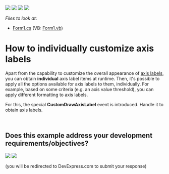 <!-- default badges list -->
![](https://img.shields.io/endpoint?url=https://codecentral.devexpress.com/api/v1/VersionRange/128575010/10.1.4%2B)
[![](https://img.shields.io/badge/Open_in_DevExpress_Support_Center-FF7200?style=flat-square&logo=DevExpress&logoColor=white)](https://supportcenter.devexpress.com/ticket/details/E1469)
[![](https://img.shields.io/badge/📖_How_to_use_DevExpress_Examples-e9f6fc?style=flat-square)](https://docs.devexpress.com/GeneralInformation/403183)
[![](https://img.shields.io/badge/💬_Leave_Feedback-feecdd?style=flat-square)](#does-this-example-address-your-development-requirementsobjectives)
<!-- default badges end -->
<!-- default file list -->
*Files to look at*:

* [Form1.cs](./CS/CustomAxisLabels/Form1.cs) (VB: [Form1.vb](./VB/CustomAxisLabels/Form1.vb))
<!-- default file list end -->
# How to individually customize axis labels


<p>Apart from the capability to customize the overall appearance of <a href="http://devexpress.com/Help/Content.aspx?help=XtraCharts&document=CustomDocument5804.htm">axis labels</a>, you can obtain <strong>individual</strong> axis label items at runtime. Then, it's possible to apply all the options available for axis labels to them, individually. For example, based on some criteria (e.g. an axis value threshold), you can apply different formatting to axis labels.</p><p>For this, the special <strong>CustomDrawAxisLabel</strong> event is introduced. Handle it to obtain axis labels.</p>

<br/>


<!-- feedback -->
## Does this example address your development requirements/objectives?

[<img src="https://www.devexpress.com/support/examples/i/yes-button.svg"/>](https://www.devexpress.com/support/examples/survey.xml?utm_source=github&utm_campaign=winforms-charts-how-to-individually-customize-axis-labels&~~~was_helpful=yes) [<img src="https://www.devexpress.com/support/examples/i/no-button.svg"/>](https://www.devexpress.com/support/examples/survey.xml?utm_source=github&utm_campaign=winforms-charts-how-to-individually-customize-axis-labels&~~~was_helpful=no)

(you will be redirected to DevExpress.com to submit your response)
<!-- feedback end -->
